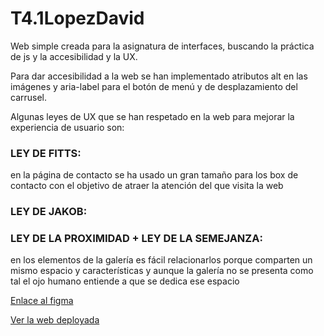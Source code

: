 # T4.1LopezDavid
Web simple creada para la asignatura de interfaces, buscando la práctica de js y la accesibilidad y la UX.


Para dar accesibilidad a la web se han implementado atributos alt en las imágenes y aria-label para el botón de menú y de desplazamiento del carrusel.


Algunas leyes de UX que se han respetado en la web para mejorar la experiencia de usuario son:

### LEY DE FITTS:
en la página de contacto se ha usado un gran tamaño para los box de contacto con el objetivo de atraer la atención del que visita la web

### LEY DE JAKOB: 

### LEY DE LA PROXIMIDAD + LEY DE LA SEMEJANZA: 
en los elementos de la galería es fácil relacionarlos porque comparten un mismo espacio y características y aunque la galería no se presenta como tal el ojo humano entiende a que se dedica ese espacio  

[Enlace al figma](https://www.figma.com/file/e11LHEjReQ4WTmjiY7snnq/T4.1LopezDavid?type=design&node-id=0-1&mode=design)

[Ver la web deployada](https://lbdavid17.github.io/T4.1LopezDavid/)





